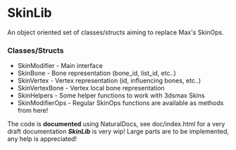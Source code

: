 # SkinLib
An object oriented set of classes/structs aiming to replace Max's SkinOps.

### Classes/Structs

- SkinModifier    - Main interface
- SkinBone        - Bone representation (bone_id, list_id, etc..)
- SkinVertex      - Vertex representation (id, influencing bones, etc..)
- SkinVertexBone  - Vertex local bone representation 
- SkinHelpers     - Some helper functions to work with 3dsmax Skins
- SkinModifierOps - Regular SkinOps functions are available as methods from here!

The code is **documented** using NaturalDocs, see doc/index.html for a very draft documentation
***SkinLib*** is very wip! Large parts are to be implemented, any help is appreciated! 
